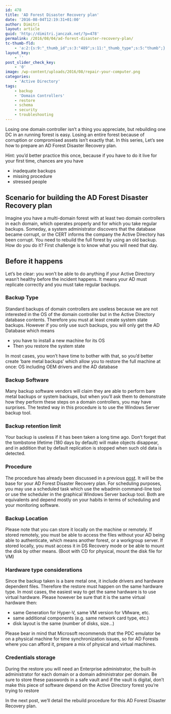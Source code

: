 ```yaml
---
id: 478
title: 'AD Forest Disaster Recovery plan'
date: '2016-08-04T12:19:31+01:00'
author: Dimitri
layout: article
guid: 'http://dimitri.janczak.net/?p=478'
permalink: /2016/08/04/ad-forest-disaster-recovery-plan/
tc-thumb-fld:
    - 'a:2:{s:9:"_thumb_id";s:3:"489";s:11:"_thumb_type";s:5:"thumb";}'
layout_key:
    - ''
post_slider_check_key:
    - '0'
image: /wp-content/uploads/2016/08/repair-your-computer.png
categories:
    - 'Active Directory'
tags:
    - backup
    - 'Domain Controllers'
    - restore
    - schema
    - security
    - troubleshooting
---
```


Losing one domain controller isn’t a thing you appreciate, but rebuilding one DC in an running forest is easy. Losing an entire forest because of corruption or compromised assets isn’t exactly that. In this series, Let’s see how to prepare an AD Forest Disaster Recovery plan.

Hint: you’d better practice this once, because if you have to do it live for your first time, chances are you have

- inadequate backups
- missing procedure
- stressed people

## Scenario for building the AD Forest Disaster Recovery plan

Imagine you have a multi-domain forest with at least two domain controllers in each domain, which operates properly and for which you take regular backups. Someday, a system administrator discovers that the database became corrupt, or the CERT informs the company the Active Directory has been corrupt. You need to rebuild the full forest by using an old backup. How do you do it? First challenge is to know what you will need that day.

## Before it happens

Let’s be clear: you won’t be able to do anything if your Active Directory wasn’t healthy before the incident happens. It means your AD must replicate correctly and you must take regular backups.

### Backup Type

Standard backups of domain controllers are useless because we are not interested in the OS of the domain controller but in the Active Directory database contents. Therefore you must at least create system state backups. However if you only use such backups, you will only get the AD Database which means

- you have to install a new machine for its OS
- Then you restore the system state

In most cases, you won’t have time to bother with that, so you’d better create ‘bare metal backups’ which allow you to restore the full machine at once: OS including OEM drivers and the AD database

### Backup Software

Many backup software vendors will claim they are able to perform bare metal backups or system backups, but when you’ll ask them to demonstrate how they perform these steps on a domain controllers, you may have surprises. The tested way in this procedure is to use the Windows Server backup tool.

### Backup retention limit

Your backup is useless if it has been taken a long time ago. Don’t forget that the tombstone lifetime (180 days by default) will make objects disappear, and in addition that by default replication is stopped when such old data is detected.

### Procedure

The procedure has already been discussed in a previous [post](http://dimitri.janczak.net/2015/10/21/windows-server-backup-wbadmins-use-on-domain-controllers/). It will be the base for your AD Forest Disaster Recovery plan. For scheduling purposes, you may use a scheduled task which use the wbadmin command-line tool or use the scheduler in the graphical Windows Server backup tool. Both are equivalents and depend mostly on your habits in terms of scheduling and your monitoring software.

### Backup Location

Please note that you can store it locally on the machine or remotely. If stored remotely, you must be able to access the files without your AD being able to authenticate, which means another forest, or a workgroup server. If stored locally, you must access it in DS Recovery mode or be able to mount the disk by other means. (Boot with CD for physical, mount the disk file for VM)

### Hardware type considerations

Since the backup taken is a bare metal one, it include drivers and hardware dependent files. Therefore the restore must happen on the same hardware type. In most cases, the easiest way to get the same hardware is to use virtual hardware. Please however be sure that it is the same virtual hardware then:

- same Generation for Hyper-V, same VM version for VMware, etc.
- same additional components (e.g. same network card type, etc.)
- disk layout is the same (number of disks, size…)

Please bear in mind that Microsoft recommends that the PDC emulator be on a physical machine for time synchronization issues, so for AD Forests where you can afford it, prepare a mix of physical and virtual machines.

### Credentials storage

During the restore you will need an Enterprise administrator, the built-in administrator for each domain or a domain administrator per domain. Be sure to store these passwords in a safe vault and if the vault is digital, don’t make this piece of software depend on the Active Directory forest you’re trying to restore

In the next post, we’ll detail the rebuild procedure for this AD Forest Disaster Recovery plan.